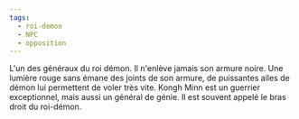 ```yaml
---
tags:
  - roi-demon
  - NPC
  - opposition
---
```



L'un des généraux du roi démon. Il n'enlève jamais son armure noire. Une lumière rouge sans émane des joints de son armure, de puissantes ailes de démon lui permettent de voler très vite.
Kongh Minn est un guerrier exceptionnel, mais aussi un général de génie. Il est souvent appelé le bras droit du roi-démon.
